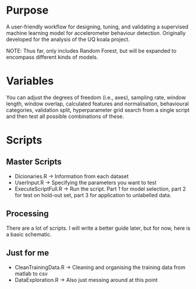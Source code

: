 # Purpose
A user-friendly workflow for designing, tuning, and validating a supervised machine learning model for accelerometer behaviour detection. Originally developed for the analysis of the UQ koala project.

NOTE: Thus far, only includes Random Forest, but will be expanded to encompass different kinds of models.

# Variables
You can adjust the degrees of freedom (i.e., axes), sampling rate, window length, window overlap, calculated features and normalisation, behavioural categories, validation split,  hyperparameter grid search from a single script and then test all possible combinations of these.

# Scripts
## Master Scripts
- Dicionaries.R -> Information from each dataset
- UserInput.R -> Specifying the parameters you want to test
- ExecuteScriptFull.R -> Run the script. Part 1 for model selection, part 2 for test on hold-out set, part 3 for application to unlabelled data.

## Processing
There are a lot of scripts. I will write a better guide later, but for now, here is a basic schematic.

## Just for me
- CleanTrainingData.R -> Cleaning and organising the training data from matlab to csv
- DataExploration.R -> Also just messing around at this point
